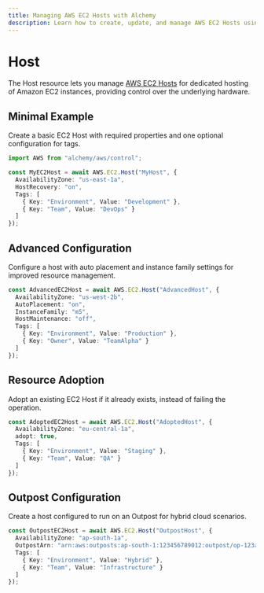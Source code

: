 ```yaml
---
title: Managing AWS EC2 Hosts with Alchemy
description: Learn how to create, update, and manage AWS EC2 Hosts using Alchemy Cloud Control.
---
```


# Host

The Host resource lets you manage [AWS EC2 Hosts](https://docs.aws.amazon.com/ec2/latest/userguide/) for dedicated hosting of Amazon EC2 instances, providing control over the underlying hardware.

## Minimal Example

Create a basic EC2 Host with required properties and one optional configuration for tags.

```ts
import AWS from "alchemy/aws/control";

const MyEC2Host = await AWS.EC2.Host("MyHost", {
  AvailabilityZone: "us-east-1a",
  HostRecovery: "on",
  Tags: [
    { Key: "Environment", Value: "Development" },
    { Key: "Team", Value: "DevOps" }
  ]
});
```

## Advanced Configuration

Configure a host with auto placement and instance family settings for improved resource management.

```ts
const AdvancedEC2Host = await AWS.EC2.Host("AdvancedHost", {
  AvailabilityZone: "us-west-2b",
  AutoPlacement: "on",
  InstanceFamily: "m5",
  HostMaintenance: "off",
  Tags: [
    { Key: "Environment", Value: "Production" },
    { Key: "Owner", Value: "TeamAlpha" }
  ]
});
```

## Resource Adoption

Adopt an existing EC2 Host if it already exists, instead of failing the operation.

```ts
const AdoptedEC2Host = await AWS.EC2.Host("AdoptedHost", {
  AvailabilityZone: "eu-central-1a",
  adopt: true,
  Tags: [
    { Key: "Environment", Value: "Staging" },
    { Key: "Team", Value: "QA" }
  ]
});
```

## Outpost Configuration

Create a host configured to run on an Outpost for hybrid cloud scenarios.

```ts
const OutpostEC2Host = await AWS.EC2.Host("OutpostHost", {
  AvailabilityZone: "ap-south-1a",
  OutpostArn: "arn:aws:outposts:ap-south-1:123456789012:outpost/op-123abc",
  Tags: [
    { Key: "Environment", Value: "Hybrid" },
    { Key: "Team", Value: "Infrastructure" }
  ]
});
```